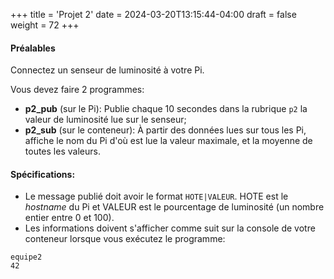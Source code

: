 +++
title = 'Projet 2'
date = 2024-03-20T13:15:44-04:00
draft = false
weight = 72
+++

#### Préalables
Connectez un senseur de luminosité à votre Pi.

Vous devez faire 2 programmes:
+ **p2_pub** (sur le Pi): Publie chaque 10 secondes dans la rubrique `p2` la valeur de luminosité lue sur le senseur;
+ **p2_sub** (sur le conteneur): À partir des données lues sur tous les Pi, affiche le nom du Pi d'où est lue la valeur maximale, et la moyenne de toutes les valeurs.

#### Spécifications:
+ Le message publié doit avoir le format `HOTE|VALEUR`. HOTE est le _hostname_ du Pi et VALEUR est le pourcentage de luminosité (un nombre entier entre 0 et 100).
+ Les informations doivent s'afficher comme suit sur la console de votre conteneur lorsque vous exécutez le programme:
```
equipe2
42
```

